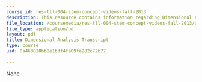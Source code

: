 ```yaml
---
course_id: res-tll-004-stem-concept-videos-fall-2013
description: This resource contains information regarding Dimensional Analysis.
file_location: /coursemedia/res-tll-004-stem-concept-videos-fall-2013/0a468820bb8e1b3f4fa09fa282c72b77_MITRES_TLL-004F13_DimAnaly.pdf
file_type: application/pdf
layout: pdf
title: Dimensional Analysis Transcript
type: course
uid: 0a468820bb8e1b3f4fa09fa282c72b77

---
```

None